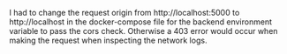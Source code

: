 I had to change the request origin from http://localhost:5000 to http://localhost in the docker-compose file for the backend environment variable to pass  the cors check. Otherwise a 403 error would occur when making the request when inspecting the network logs.